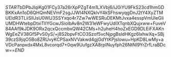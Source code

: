 $START$bDPbJIqiKg01FCy37a26rXpPZgT4m1LXVbj6/iJ0iYU9FkS23cd1hmGDBKKxAn1oD6QHQmNEVmF2sgJJWI4NXQklvY4kSFhswyqgDnJ2tY4XyZTMUEldR3TLiiSIIJsU0WU3SSYxqo4r7Zw7wWESRuDEKMtJvxa4esspVmUleGIiUMDHWtebpDtxiTllYGcwJSioIbAv8n2W31eWFwyUdIXTqnbXQujxww+FuveV84AAf9kJDK9ORx2qcxQccmbxQW42CMs+h2uheH4hoZxEGD9DLEiFXAKnWgEeZV38Gf5PvS0yS/+j8S2bpvFtCO3Szof5vcNjpgBsldHKgz6lxhwXq+SBj39czS9jqO5Bo8ZRUvyKCPSaxNVVakwd4gjGdYtKPjslowu+HpKD8LwMy+aVDcPanpxdx4MxL8vcorqd7+0qw9UufgzXA8rpINuyfph26NtNI9YrZrfLraBDcw==$END$